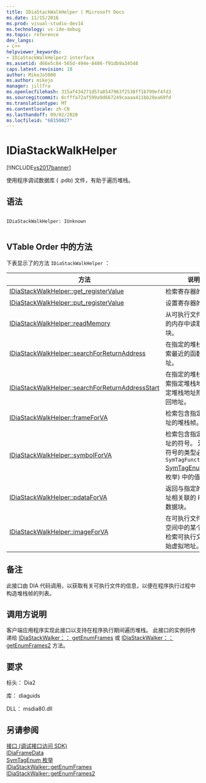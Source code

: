 ```yaml
---
title: IDiaStackWalkHelper | Microsoft Docs
ms.date: 11/15/2016
ms.prod: visual-studio-dev14
ms.technology: vs-ide-debug
ms.topic: reference
dev_langs:
- C++
helpviewer_keywords:
- IDiaStackWalkHelper2 interface
ms.assetid: d66e5c84-565d-494e-8486-f91db9a34548
caps.latest.revision: 18
author: MikeJo5000
ms.author: mikejo
manager: jillfra
ms.openlocfilehash: 315af434271d57a8547963f2538ff1b799ef4fd3
ms.sourcegitcommit: 6cfffa72af599a9d667249caaaa411bb28ea69fd
ms.translationtype: MT
ms.contentlocale: zh-CN
ms.lasthandoff: 09/02/2020
ms.locfileid: "68150027"
---
```

# <a name="idiastackwalkhelper"></a>IDiaStackWalkHelper
[!INCLUDE[vs2017banner](../../includes/vs2017banner.md)]

使用程序调试数据库 ( .pdb) 文件，有助于遍历堆栈。  
  
## <a name="syntax"></a>语法  
  
```  
  
IDiaStackWalkHelper: IUnknown  
  
```  
  
## <a name="methods-in-vtable-order"></a>VTable Order 中的方法  
 下表显示了的方法 `IDiaStackWalkHelper` ：  
  
|方法|说明|  
|------------|-----------------|  
|[IDiaStackWalkHelper::get_registerValue](../../debugger/debug-interface-access/idiastackwalkhelper-get-registervalue.md)|检索寄存器的值。|  
|[IDiaStackWalkHelper::put_registerValue](../../debugger/debug-interface-access/idiastackwalkhelper-put-registervalue.md)|设置寄存器的值。|  
|[IDiaStackWalkHelper::readMemory](../../debugger/debug-interface-access/idiastackwalkhelper-readmemory.md)|从可执行文件的图像的内存中读取数据块。|  
|[IDiaStackWalkHelper::searchForReturnAddress](../../debugger/debug-interface-access/idiastackwalkhelper-searchforreturnaddress.md)|在指定的堆栈帧中搜索最近的函数返回地址。|  
|[IDiaStackWalkHelper::searchForReturnAddressStart](../../debugger/debug-interface-access/idiastackwalkhelper-searchforreturnaddressstart.md)|在指定的堆栈帧中搜索指定堆栈地址或指定堆栈地址附近的返回地址。|  
|[IDiaStackWalkHelper::frameForVA](../../debugger/debug-interface-access/idiastackwalkhelper-frameforva.md)|检索包含指定虚拟地址的堆栈帧。|  
|[IDiaStackWalkHelper::symbolForVA](../../debugger/debug-interface-access/idiastackwalkhelper-symbolforva.md)|检索包含指定虚拟地址的符号。 **注意：**  符号的类型必须为 `SymTagFunctionType` [SymTagEnum 枚举](../../debugger/debug-interface-access/symtagenum.md) 枚举) 中的值 (。|  
|[IDiaStackWalkHelper::pdataForVA](../../debugger/debug-interface-access/idiastackwalkhelper-pdataforva.md)|返回与指定的虚拟地址相关联的 PDATA 数据块。|  
|[IDiaStackWalkHelper::imageForVA](../../debugger/debug-interface-access/idiastackwalkhelper-imageforva.md)|在可执行文件的内存空间中的某个位置，检索可执行文件的起始虚拟地址。|  
  
## <a name="remarks"></a>备注  
 此接口由 DIA 代码调用，以获取有关可执行文件的信息，以便在程序执行过程中构造堆栈帧的列表。  
  
## <a name="notes-for-callers"></a>调用方说明  
 客户端应用程序实现此接口以支持在程序执行期间遍历堆栈。 此接口的实例将传递给 [IDiaStackWalker：： getEnumFrames](../../debugger/debug-interface-access/idiastackwalker-getenumframes.md) 或 [IDiaStackWalker：： getEnumFrames2](../../debugger/debug-interface-access/idiastackwalker-getenumframes2.md) 方法。  
  
## <a name="requirements"></a>要求  
 标头： Dia2  
  
 库： diaguids  
  
 DLL： msdia80.dll  
  
## <a name="see-also"></a>另请参阅  
 [接口 (调试接口访问 SDK) ](../../debugger/debug-interface-access/interfaces-debug-interface-access-sdk.md)   
 [IDiaFrameData](../../debugger/debug-interface-access/idiaframedata.md)   
 [SymTagEnum 枚举](../../debugger/debug-interface-access/symtagenum.md)   
 [IDiaStackWalker::getEnumFrames](../../debugger/debug-interface-access/idiastackwalker-getenumframes.md)   
 [IDiaStackWalker::getEnumFrames2](../../debugger/debug-interface-access/idiastackwalker-getenumframes2.md)
